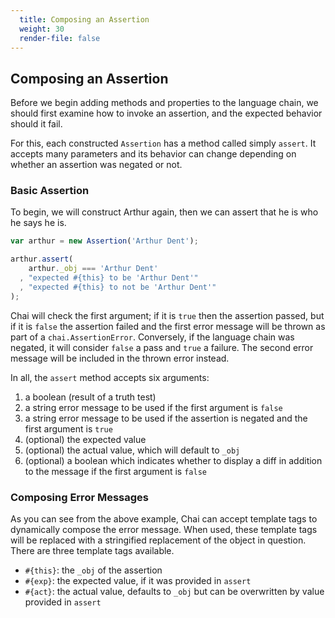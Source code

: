```yaml
---
  title: Composing an Assertion
  weight: 30
  render-file: false
---
```


## Composing an Assertion

Before we begin adding methods and properties to the language chain, we should
first examine how to invoke an assertion, and the expected behavior should it fail.

For this, each constructed `Assertion` has a method called simply `assert`. It accepts
many parameters and its behavior can change depending on whether an assertion was 
negated or not.

### Basic Assertion

To begin, we will construct Arthur again, then we can assert that he is who he says he is.

```javascript
var arthur = new Assertion('Arthur Dent');

arthur.assert(
    arthur._obj === 'Arthur Dent'
  , "expected #{this} to be 'Arthur Dent'"
  , "expected #{this} to not be 'Arthur Dent'"
);
```

Chai will check the first argument; if it is `true` then the assertion passed, but if it is `false`
the assertion failed and the first error message will be thrown as part of a `chai.AssertionError`.
Conversely, if the language chain was negated, it will consider `false` a pass and `true` a failure. 
The second error message will be included in the thrown error instead.

In all, the `assert` method accepts six arguments:

1. a boolean (result of a truth test)
2. a string error message to be used if the first argument is `false`
3. a string error message to be used if the assertion is negated and the first argument is `true`
4. (optional) the expected value
5. (optional) the actual value, which will default to `_obj`
6. (optional) a boolean which indicates whether to display a diff in addition to the message if the first argument is `false`


### Composing Error Messages

As you can see from the above example, Chai can accept template tags to dynamically compose 
the error message. When used, these template tags will be replaced with a stringified replacement
of the object in question. There are three template tags available.

- `#{this}`: the `_obj` of the assertion
- `#{exp}`: the expected value, if it was provided in `assert`
- `#{act}`: the actual value, defaults to `_obj` but can be overwritten by value provided in `assert`
